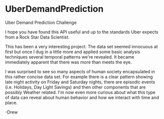 UberDemandPrediction
====================

Uber Demand Prediction Challenge

I hope you have found this API useful and up to the standards Uber expects from a Rock Star Data Scientist.

This has been a very interesting project. The data set seemed innocuous at first but once I dug in a little more and applied some basic analysis techniques several temporal patterns we're revealed. It became immediately apparent that there was more than meets the eye.

I was surprised to see so many aspects of human society encapsulated in this rather concise data set. For example there is a clear pattern showing late night activity on Friday and Saturday nights, there are episodic events (i.e. Holidays, Day Light Savings) and then other components that are possibly Weather related. I'm now even more curious about what this type of data can reveal about human behavior and how we interact with time and place.

-Drew
